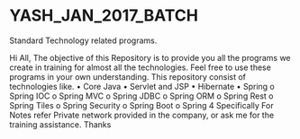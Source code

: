 # YASH_JAN_2017_BATCH
Standard Technology related programs. 

Hi All,
The objective of this Repository is to provide you all the programs we create in training for almost all the technologies. 
Feel free to use these programs in your own understanding. 
This repository consist of technologies like. 
•	Core Java
•	Servlet and JSP
•	Hibernate
•	Spring
o	Spring IOC
o	Spring MVC
o	Spring JDBC
o	Spring ORM
o	Spring Rest
o	Spring Tiles
o	Spring Security
o	Spring Boot
o	Spring 4 Specifically
For Notes refer Private network provided in the company, or ask me for the training assistance. 
Thanks
